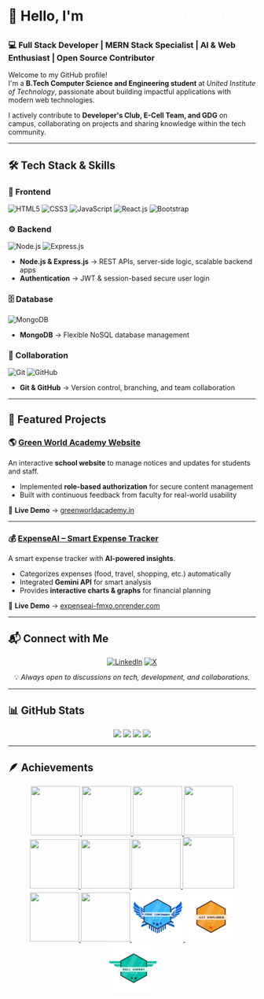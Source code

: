# 👋 Hello, I'm <span style="color: #FFFFFF; font-family: 'Fira Code', monospace; border-bottom: 3px solid #FFFFFF; display: inline-block; padding-bottom: 5px;">SYED MOHAMMAD AQUIB</span>

### 💻 Full Stack Developer | MERN Stack Specialist | AI & Web Enthusiast | Open Source Contributor

Welcome to my GitHub profile!  
I'm a **B.Tech Computer Science and Engineering student** at *United Institute of Technology*, passionate about building impactful applications with modern web technologies.  

I actively contribute to **Developer's Club, E-Cell Team, and GDG** on campus, collaborating on projects and sharing knowledge within the tech community.  

---

## 🛠️ Tech Stack & Skills  

### 🚀 Frontend
![HTML5](https://img.shields.io/badge/HTML5-E34F26?style=for-the-badge&logo=html5&logoColor=white)
![CSS3](https://img.shields.io/badge/CSS3-1572B6?style=for-the-badge&logo=css3&logoColor=white)
![JavaScript](https://img.shields.io/badge/JavaScript-F7DF1E?style=for-the-badge&logo=javascript&logoColor=black)
![React.js](https://img.shields.io/badge/React-61DAFB?style=for-the-badge&logo=react&logoColor=black)
![Bootstrap](https://img.shields.io/badge/Bootstrap-563D7C?style=for-the-badge&logo=bootstrap&logoColor=white)

### ⚙️ Backend
![Node.js](https://img.shields.io/badge/Node.js-339933?style=for-the-badge&logo=nodedotjs&logoColor=white)
![Express.js](https://img.shields.io/badge/Express.js-404D59?style=for-the-badge&logo=express&logoColor=white)

- **Node.js & Express.js** → REST APIs, server-side logic, scalable backend apps  
- **Authentication** → JWT & session-based secure user login  

### 🗄️ Database
![MongoDB](https://img.shields.io/badge/MongoDB-4EA94B?style=for-the-badge&logo=mongodb&logoColor=white)  

- **MongoDB** → Flexible NoSQL database management  

### 🤝 Collaboration
![Git](https://img.shields.io/badge/Git-F05032?style=for-the-badge&logo=git&logoColor=white)
![GitHub](https://img.shields.io/badge/GitHub-181717?style=for-the-badge&logo=github&logoColor=white)

- **Git & GitHub** → Version control, branching, and team collaboration  

---

## 📂 Featured Projects  

### 🌎 [Green World Academy Website](https://greenworldacademy.in/)  
An interactive **school website** to manage notices and updates for students and staff.  
- Implemented **role-based authorization** for secure content management  
- Built with continuous feedback from faculty for real-world usability  

🔗 **Live Demo** → [greenworldacademy.in](https://greenworldacademy.in/)  

---

### 💰 [ExpenseAI – Smart Expense Tracker](https://expenseai-fmxo.onrender.com/)  
A smart expense tracker with **AI-powered insights**.  
- Categorizes expenses (food, travel, shopping, etc.) automatically  
- Integrated **Gemini API** for smart analysis  
- Provides **interactive charts & graphs** for financial planning  

🔗 **Live Demo** → [expenseai-fmxo.onrender.com](https://expenseai-fmxo.onrender.com/)  

---

## 📬 Connect with Me  

<div align="center">
  
[![LinkedIn](https://img.shields.io/badge/LinkedIn-0A66C2?style=for-the-badge&logo=linkedin&logoColor=white)](https://www.linkedin.com/in/syedmohammadaquib) 
[![X](https://img.shields.io/badge/-000000?style=for-the-badge&logo=x&logoColor=white)](https://x.com/smaquib8055)  

💡 *Always open to discussions on tech, development, and collaborations.*  

</div>  

---

## 📊 GitHub Stats  

<div align="center">

<img src="https://github-readme-stats.vercel.app/api?username=syedmohammadaquib&show_icons=true&theme=tokyonight&hide_border=true&rank_icon=github" height="170px" />  
<img src="https://streak-stats.demolab.com?user=syedmohammadaquib&theme=tokyonight&hide_border=true" height="170px" />  

<img src="https://github-readme-stats.vercel.app/api/top-langs/?username=syedmohammadaquib&layout=compact&theme=tokyonight&hide_border=true" height="170px" />  

<img src="https://github-profile-trophy.vercel.app/?username=syedmohammadaquib&theme=tokyonight&no-frame=true&row=1&column=6" />  

</div>  

---

## 🪶 Achievements  

<div style='display:flex; align-items:center; gap: 10px; flex-wrap: wrap;' align='center'>
  <a href="https://gssoc.girlscript.tech/leaderboard">
    <img src="https://raw.githubusercontent.com/GSSoC24/Hack-Web3Conf/refs/heads/main/assets/Hack-Web3Conf%202024%20Badge%20(2).png" width="100px" height="100px" />
    <img src="https://raw.githubusercontent.com/GSSoC24/Postman-Challenge/main/docs/assets/Postman%20White.png" width="100px" height="100px" />
    <img src="https://raw.githubusercontent.com/GSSoC24/Postman-Challenge/main/docs/assets/1.png" width="100px" height="100px" />
    <img src="https://raw.githubusercontent.com/GSSoC24/Postman-Challenge/main/docs/assets/2.png" width="100px" height="100px" />
    <img src="https://raw.githubusercontent.com/GSSoC24/Postman-Challenge/main/docs/assets/3.png" width="100px" height="100px" />
    <img src="https://raw.githubusercontent.com/GSSoC24/Postman-Challenge/main/docs/assets/4.png" width="100px" height="100px" />
    <img src="https://raw.githubusercontent.com/GSSoC24/Postman-Challenge/main/docs/assets/5.png" width="100px" height="100px" />
    <img src="https://raw.githubusercontent.com/GSSoC24/Postman-Challenge/main/docs/assets/6.png" width="105px" height="105px" />
    <img src="https://raw.githubusercontent.com/GSSoC24/Postman-Challenge/main/docs/assets/7.png" width="100px" height="100px" />
    <img src="https://raw.githubusercontent.com/GSSoC24/Postman-Challenge/main/docs/assets/8.png" width="100px" height="100px" />
    <img src="https://raw.githubusercontent.com/GSSoC24/Contributor/refs/heads/main/assets/Code%20Luminary.png" width="105px" height="105px" />
    <img src="https://raw.githubusercontent.com/GSSoC24/Contributor/refs/heads/main/assets/Git%20Explorer.png" width="100px" height="100px" />
    <img src="https://raw.githubusercontent.com/GSSoC24/Contributor/refs/heads/main/assets/Pull%20Expert.png" width="100px" height="100px" />
  </a>
</div>
